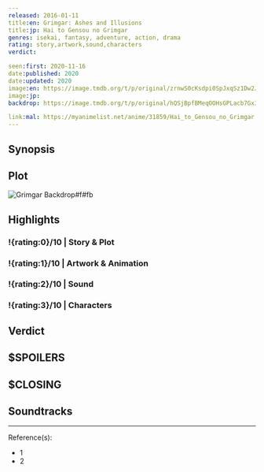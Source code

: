 ```yaml
---
released: 2016-01-11
title:en: Grimgar: Ashes and Illusions
title:jp: Hai to Gensou no Grimgar
genres: isekai, fantasy, adventure, action, drama
rating: story,artwork,sound,characters
verdict:

seen:first: 2020-11-16
date:published: 2020
date:updated: 2020
image:en: https://image.tmdb.org/t/p/original/zrnwS0cKsdpi0SpJxqSz1Dw2JGS.jpg
image:jp:
backdrop: https://image.tmdb.org/t/p/original/hQSjBpfBMeqOOHsGPLacb7Gx3aZ.jpg

link:mal: https://myanimelist.net/anime/31859/Hai_to_Gensou_no_Grimgar
---
```



## Synopsis

## Plot

![Grimgar Backdrop#f#fb](https://image.tmdb.org/t/p/original/gdGALiQygd7x4MpazAEvpjB6quS.jpg "Source: TMDB")

## Highlights

### !{rating:0}/10 | Story & Plot

### !{rating:1}/10 | Artwork & Animation

### !{rating:2}/10 | Sound

### !{rating:3}/10 | Characters

## Verdict

## $SPOILERS

## $CLOSING

## Soundtracks

***
Reference(s):

- 1
- 2

